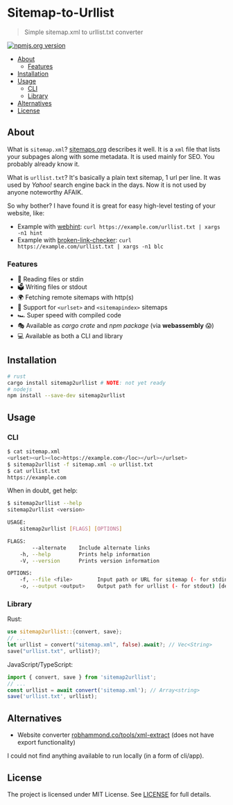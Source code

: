 # Sitemap-to-Urllist

> Simple sitemap.xml to urllist.txt converter

[![npmjs.org version](https://img.shields.io/npm/v/sitemap2urllist)](https://www.npmjs.com/package/sitemap2urllist)
<!-- TODO: [![crates.io version](https://img.shields.io/crates/v/sitemap2urllist)](https://crates.io/crates/sitemap2urllist) -->

<!-- toc -->

- [About](#about)
  - [Features](#features)
- [Installation](#installation)
- [Usage](#usage)
  - [CLI](#cli)
  - [Library](#library)
- [Alternatives](#alternatives)
- [License](#license)

<!-- tocstop -->

## About

What is `sitemap.xml`?
[sitemaps.org](https://www.sitemaps.org/protocol.html) describes it well.
It is a `xml` file that lists your subpages along with some metadata.
It is used mainly for SEO.
You probably already know it.

What is `urllist.txt`?
It's basically a plain text sitemap, 1 url per line.
It was used by _Yahoo!_ search engine back in the days.
Now it is not used by anyone noteworthy AFAIK.

So why bother?
I have found it is great for easy high-level testing of your website, like:

- Example with [webhint](https://github.com/webhintio/hint#readme):
  `curl https://example.com/urllist.txt | xargs -n1 hint`
- Example with [broken-link-checker](https://github.com/stevenvachon/broken-link-checker#readme):
  `curl https://example.com/urllist.txt | xargs -n1 blc`

### Features

- 📂 Reading files or stdin
- 🗳 Writing files or stdout
- 🌍 Fetching remote sitemaps with http(s)
- 💯 Support for `<urlset>` and `<sitemapindex>` sitemaps
- 🏎 Super speed with compiled code
- 🎭 Available as *cargo crate* and *npm package* (via **webassembly** 😱)
- 💻 Available as both a CLI and library

## Installation

```sh
# rust
cargo install sitemap2urllist # NOTE: not yet ready
# nodejs
npm install --save-dev sitemap2urllist
```

## Usage

### CLI

```sh
$ cat sitemap.xml
<urlset><url><loc>https://example.com</loc></url></urlset>
$ sitemap2urllist -f sitemap.xml -o urllist.txt
$ cat urllist.txt
https://example.com
```

When in doubt, get help:

```sh
$ sitemap2urllist --help
sitemap2urllist <version>

USAGE:
    sitemap2urllist [FLAGS] [OPTIONS]

FLAGS:
        --alternate    Include alternate links
    -h, --help         Prints help information
    -V, --version      Prints version information

OPTIONS:
    -f, --file <file>        Input path or URL for sitemap (- for stdin) [default: -]
    -o, --output <output>    Output path for urllist (- for stdout) [default: -]
```

### Library

Rust:

```rust
use sitemap2urllist::{convert, save};
// ...
let urllist = convert("sitemap.xml", false).await?; // Vec<String>
save("urllist.txt", urllist)?;
```

JavaScript/TypeScript:

```js
import { convert, save } from 'sitemap2urllist';
// ...
const urllist = await convert('sitemap.xml'); // Array<string>
save('urllist.txt', urllist);
```

## Alternatives

- Website converter
  [robhammond.co/tools/xml-extract](https://robhammond.co/tools/xml-extract)
  (does not have export functionality)

I could not find anything available to run locally (in a form of cli/app).

## License

The project is licensed under MIT License.
See [LICENSE](./LICENSE.txt) for full details.

